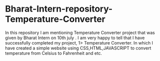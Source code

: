 # Bharat-Intern-repository-Temperature-Converter
In this repository I am mentioning Temperature Converter project that was given by Bharat Intern on 10th july .
I am very happy to tell that I have successfully completed my project,
1> Temperature Converter.
  In which I have created a simple website using CSS,HTML,JAVASCRIPT to convert temperature from Celsius to Fahrenheit and etc.

